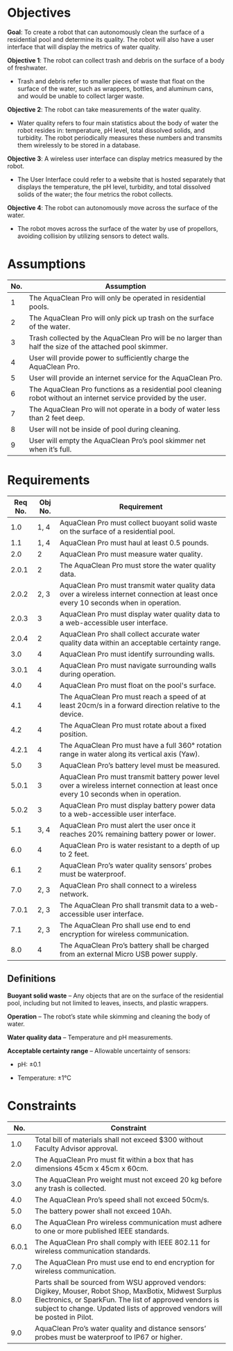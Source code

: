 # Objectives 

**Goal**: To create a robot that can autonomously clean the surface of a residential pool and determine its quality. The robot will also have a user interface that will display the metrics of water quality. 

 

**Objective 1**: The robot can collect trash and debris on the surface of a body of freshwater. 
- Trash and debris refer to smaller pieces of waste that float on the surface of the water, such as wrappers, bottles, and aluminum cans, and would be unable to collect larger waste.  

 

**Objective 2**: The robot can take measurements of the water quality. 
- Water quality refers to four main statistics about the body of water the robot resides in: temperature, pH level, total dissolved solids, and turbidity. The robot periodically measures these numbers and transmits them wirelessly to be stored in a database.  

 

**Objective 3**: A wireless user interface can display metrics measured by the robot. 
- The User Interface could refer to a website that is hosted separately that displays the temperature, the pH level, turbidity, and total dissolved solids of the water; the four metrics the robot collects. 

 

**Objective 4**: The robot can autonomously move across the surface of the water. 
 - The robot moves across the surface of the water by use of propellors, avoiding collision by utilizing sensors to detect walls. 

# Assumptions 

| No. | Assumption                                                                                                        |
|-----|-------------------------------------------------------------------------------------------------------------------|
| 1   | The AquaClean Pro will only be operated in residential pools.                                                     |
| 2   | The AquaClean Pro will only pick up trash on the surface of the water.                                            |
| 3   | Trash collected by the AquaClean Pro will be no larger than half the size of the attached pool skimmer.           |
| 4   | User will provide power to sufficiently charge the AquaClean Pro.                                                 |
| 5   | User will provide an internet service for the AquaClean Pro.                                                      |
| 6   | The AquaClean Pro functions as a residential pool cleaning robot without an internet service provided by the user. |
| 7   | The AquaClean Pro will not operate in a body of water less than 2 feet deep.                                      |
| 8   | User will not be inside of pool during cleaning.                                                                  |
| 9   | User will empty the AquaClean Pro’s pool skimmer net when it’s full.                                              |

# Requirements

| Req No. | Obj No. | Requirement                                                                                      |
| ------- | ------- | ------------------------------------------------------------------------------------------------ |
| 1.0     | 1, 4    | AquaClean Pro must collect buoyant solid waste on the surface of a residential pool.             |
| 1.1     | 1, 4    | AquaClean Pro must haul at least 0.5 pounds.                                                     |
| 2.0     | 2       | AquaClean Pro must measure water quality.                                                        |
| 2.0.1   | 2       | The AquaClean Pro must store the water quality data.                                             |
| 2.0.2   | 2, 3    | AquaClean Pro must transmit water quality data over a wireless internet connection at least once every 10 seconds when in operation. |
| 2.0.3   | 3       | AquaClean Pro must display water quality data to a web-accessible user interface.                |
| 2.0.4   | 2       | AquaClean Pro shall collect accurate water quality data within an acceptable certainty range.    |
| 3.0     | 4       | AquaClean Pro must identify surrounding walls.                                                   |
| 3.0.1   | 4       | AquaClean Pro must navigate surrounding walls during operation.                                  |
| 4.0     | 4       | AquaClean Pro must float on the pool's surface.                                                  |
| 4.1     | 4       | The AquaClean Pro must reach a speed of at least 20cm/s in a forward direction relative to the device. |
| 4.2     | 4       | The AquaClean Pro must rotate about a fixed position.                                            |
| 4.2.1   | 4       | The AquaClean Pro must have a full 360° rotation range in water along its vertical axis (Yaw).   |
| 5.0     | 3       | AquaClean Pro’s battery level must be measured.                                                  |
| 5.0.1   | 3       | AquaClean Pro must transmit battery power level over a wireless internet connection at least once every 10 seconds when in operation. |
| 5.0.2   | 3       | AquaClean Pro must display battery power data to a web-accessible user interface.                |
| 5.1     | 3, 4    | AquaClean Pro must alert the user once it reaches 20% remaining battery power or lower.          |
| 6.0     | 4       | AquaClean Pro is water resistant to a depth of up to 2 feet.                                     |
| 6.1     | 2       | AquaClean Pro’s water quality sensors’ probes must be waterproof.                                |
| 7.0     | 2, 3    | AquaClean Pro shall connect to a wireless network.                                               |
| 7.0.1   | 2, 3    | The AquaClean Pro shall transmit data to a web-accessible user interface.                        |
| 7.1     | 2, 3    | The AquaClean Pro shall use end to end encryption for wireless communication.                    |
| 8.0     | 4       | The AquaClean Pro’s battery shall be charged from an external Micro USB power supply.            |

## Definitions
**Buoyant solid waste** – Any objects that are on the surface of the residential pool, including but not limited to leaves, insects, and plastic wrappers. 

**Operation** – The robot’s state while skimming and cleaning the body of water. 

**Water quality data** – Temperature and pH measurements. 

**Acceptable certainty range** – Allowable uncertainty of sensors: 

- pH: ±0.1

- Temperature: ±1°C 

# Constraints 

| No.       | Constraint                                                                                           |
| --------- | ---------------------------------------------------------------------------------------------------- |
| 1.0       | Total bill of materials shall not exceed $300 without Faculty Advisor approval.                      |
| 2.0       | The AquaClean Pro must fit within a box that has dimensions 45cm x 45cm x 60cm.                      |
| 3.0       | The AquaClean Pro weight must not exceed 20 kg before any trash is collected.                        |
| 4.0       | The AquaClean Pro’s speed shall not exceed 50cm/s.                                                   |
| 5.0       | The battery power shall not exceed 10Ah.                                                             |
| 6.0       | The AquaClean Pro wireless communication must adhere to one or more published IEEE standards.        |
| 6.0.1     | The AquaClean Pro shall comply with IEEE 802.11 for wireless communication standards.                |
| 7.0       | The AquaClean Pro must use end to end encryption for wireless communication.                         |
| 8.0       | Parts shall be sourced from WSU approved vendors: Digikey, Mouser, Robot Shop, MaxBotix, Midwest Surplus Electronics, or SparkFun. The list of approved vendors is subject to change. Updated lists of approved vendors will be posted in Pilot. |
| 9.0       | AquaClean Pro’s water quality and distance sensors’ probes must be waterproof to IP67 or higher.     |

